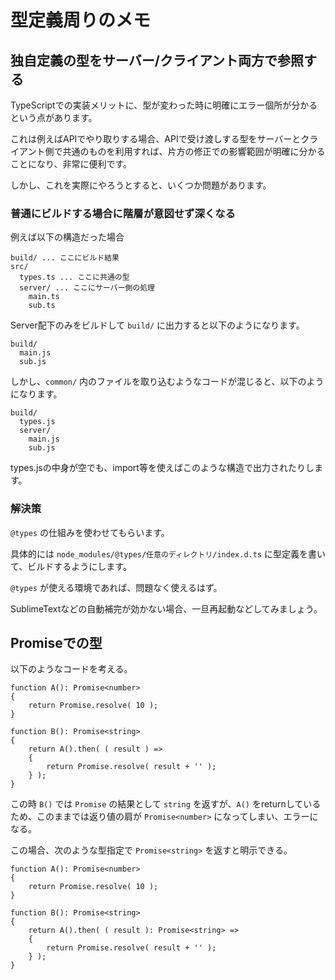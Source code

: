 # 型定義周りのメモ

## 独自定義の型をサーバー/クライアント両方で参照する

TypeScriptでの実装メリットに、型が変わった時に明確にエラー個所が分かるという点があります。

これは例えばAPIでやり取りする場合、APIで受け渡しする型をサーバーとクライアント側で共通のものを利用すれば、片方の修正での影響範囲が明確に分かることになり、非常に便利です。

しかし、これを実際にやろうとすると、いくつか問題があります。

### 普通にビルドする場合に階層が意図せず深くなる

例えば以下の構造だった場合

```
build/ ... ここにビルド結果
src/
  types.ts ... ここに共通の型
  server/ ... ここにサーバー側の処理
    main.ts
    sub.ts
```
 
Server配下のみをビルドして `build/` に出力すると以下のようになります。
 
```
build/
  main.js
  sub.js
```
 
しかし、`common/` 内のファイルを取り込むようなコードが混じると、以下のようになります。
 
```
build/
  types.js
  server/
    main.js
    sub.js
```
 
types.jsの中身が空でも、import等を使えばこのような構造で出力されたりします。

### 解決策

`@types` の仕組みを使わせてもらいます。
 
 具体的には `node_modules/@types/任意のディレクトリ/index.d.ts` に型定義を書いて、ビルドするようにします。
 
 `@types` が使える環境であれば、問題なく使えるはず。
 
 SublimeTextなどの自動補完が効かない場合、一旦再起動などしてみましょう。
 
## Promiseでの型

以下のようなコードを考える。

```
function A(): Promise<number>
{
	return Promise.resolve( 10 );
}

function B(): Promise<string>
{
	return A().then( ( result ) =>
	{
		return Promise.resolve( result + '' );
	} );
}
```

この時 `B()` では `Promise` の結果として `string` を返すが、`A()` をreturnしているため、このままでは返り値の肩が `Promise<number>` になってしまい、エラーになる。

この場合、次のような型指定で `Promise<string>` を返すと明示できる。


```
function A(): Promise<number>
{
	return Promise.resolve( 10 );
}

function B(): Promise<string>
{
	return A().then( ( result ): Promise<string> =>
	{
		return Promise.resolve( result + '' );
	} );
}
```
